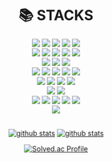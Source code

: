 <div align=center>
<div align=center><h1>📚 STACKS</h1></div>

<div align=center> 
  <img src="https://img.shields.io/badge/java-007396?style=for-the-badge&logo=java&logoColor=white"> 
  <img src="https://img.shields.io/badge/C-%23A8B9CC?style=for-the-badge&logo=C&logoColor=white">
  <img src="https://img.shields.io/badge/c++-00599C?style=for-the-badge&logo=c%2B%2B&logoColor=white">
  <img src="https://img.shields.io/badge/python-3776AB?style=for-the-badge&logo=python&logoColor=white"> 
  <img src="https://img.shields.io/badge/Rust-%23000000?style=for-the-badge&logo=Rust&logoColor=white">
  <br>
  
  <img src="https://img.shields.io/badge/html5-E34F26?style=for-the-badge&logo=html5&logoColor=white"> 
  <img src="https://img.shields.io/badge/css-1572B6?style=for-the-badge&logo=css3&logoColor=white"> 
  <img src="https://img.shields.io/badge/javascript-F7DF1E?style=for-the-badge&logo=javascript&logoColor=black"> 
  <img src="https://img.shields.io/badge/jquery-0769AD?style=for-the-badge&logo=jquery&logoColor=white">
  <img src="https://img.shields.io/badge/react-61DAFB?style=for-the-badge&logo=react&logoColor=black"> 
  <br>
  
  <img src="https://img.shields.io/badge/oracle-F80000?style=for-the-badge&logo=oracle&logoColor=white"> 
  <img src="https://img.shields.io/badge/mysql-4479A1?style=for-the-badge&logo=mysql&logoColor=white"> 
  <img src="https://img.shields.io/badge/mongoDB-47A248?style=for-the-badge&logo=MongoDB&logoColor=white">
  <br>
  
  <img src="https://img.shields.io/badge/spring-6DB33F?style=for-the-badge&logo=spring&logoColor=white"> 
  <img src="https://img.shields.io/badge/Spring%20Boot-%236DB33F?style=for-the-badge&logo=Spring%20Boot&logoColor=white">
  <img src="https://img.shields.io/badge/Spring%20Security-%236DB33F?style=for-the-badge&logo=Spring%20Security&logoColor=white">
  <img src="https://img.shields.io/badge/django-092E20?style=for-the-badge&logo=django&logoColor=white">
  <img src="https://img.shields.io/badge/flask-000000?style=for-the-badge&logo=flask&logoColor=white">
  <br>

  <img src="https://img.shields.io/badge/linux-FCC624?style=for-the-badge&logo=linux&logoColor=black"> 
  <img src="https://img.shields.io/badge/Kubernetes-%23326CE5?style=for-the-badge&logo=Kubernetes&logoColor=white">
  <img src="https://img.shields.io/badge/Docker-%232496ED?style=for-the-badge&logo=Docker&logoColor=white">
  <img src="https://img.shields.io/badge/Jenkins-%23D24939?style=for-the-badge&logo=Jenkins&logoColor=white">
  <br>
  
  <img src="https://img.shields.io/badge/github-181717?style=for-the-badge&logo=github&logoColor=white">
  <img src="https://img.shields.io/badge/git-F05032?style=for-the-badge&logo=git&logoColor=white">

  <br>
  <img src="https://img.shields.io/badge/The%20Algorithms-%2300BCB4?style=for-the-badge&logo=The%20Algorithms&logoColor=white">
  <img src="https://img.shields.io/badge/TensorFlow-%23FF6F00?style=for-the-badge&logo=TensorFlow&logoColor=white">
  <img src="https://img.shields.io/badge/Keras-%23D00000?style=for-the-badge&logo=Keras&logoColor=white">
  <img src="https://img.shields.io/badge/Numpy-%23013243?style=for-the-badge&logo=Numpy&logoColor=white">
  <img src="https://img.shields.io/badge/Anaconda-%2344A833?style=for-the-badge&logo=Anaconda&logoColor=white">
  <br>
</div>
<div align=center>
 <img src="https://hits.seeyoufarm.com/api/count/incr/badge.svg?url=https%3A%2F%2Fgithub.com%2Fd982h8st7%2Fhit-counter&count_bg=%2379C83D&title_bg=%23555555&icon=&icon_color=%23E7E7E7&title=hits&edge_flat=false">
</div>
<br>

[![github stats](https://github-readme-stats.vercel.app/api?username=d982h8st7&theme=highcontrast&show_icons=true)](https://github.com/anuraghazra/github-readme-stats)
 [![github stats](https://github-readme-stats.vercel.app/api/top-langs?username=d982h8st7&theme=highcontrast&layout=compact)](https://github.com/anuraghazra/github-readme-stats)
</div>
<div align=center>
  
[![Solved.ac Profile](http://mazassumnida.wtf/api/v2/generate_badge?boj=per_ardua_ad_astra)](https://solved.ac/per_ardua_ad_astra/)

</div>
